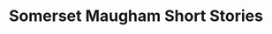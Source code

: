 ---
title: Somerset Maugham Short Stories
categories: [Short Stories,Fiction]
tags: [short stories,fiction]
---